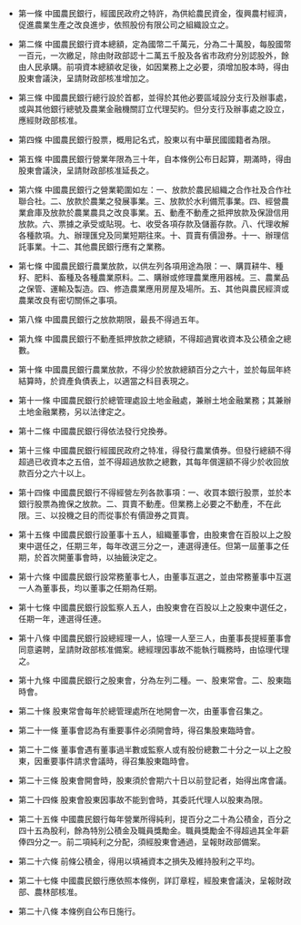 * 第一條 中國農民銀行，經國民政府之特許，為供給農民資金，復興農村經濟，促進農業生產之改良進步，依照股份有限公司之組織設立之。

* 第二條 中國農民銀行資本總額，定為國幣二千萬元，分為二十萬股，每股國幣一百元，一次繳足，除由財政部認十二萬五千股及各省市政府分別認股外，餘由人民承購。前項資本總額收足後，如因業務上之必要，須增加股本時，得由股東會議決，呈請財政部核准增加之。

* 第三條 中國農民銀行總行設於首都，並得於其他必要區域設分支行及辦事處，或與其他銀行總號及農業金融機關訂立代理契約。但分支行及辦事處之設立，應經財政部核准。

* 第四條 中國農民銀行股票，概用記名式，股東以有中華民國國籍者為限。

* 第五條 中國農民銀行營業年限為三十年，自本條例公布日起算，期滿時，得由股東會議決，呈請財政部核准延長之。

* 第六條 中國農民銀行之營業範圍如左：一、放款於農民組織之合作社及合作社聯合社。二、放款於農業之發展事業。三、放款於水利備荒事業。四、經營農業倉庫及放款於農業農具之改良事業。五、動產不動產之抵押放款及保證信用放款。六、票據之承受或貼現。七、收受各項存款及儲蓄存款。八、代理收解各種款項。九、辦理匯兌及同業短期往來。十、買賣有價證券。十一、辦理信託事業。十二、其他農民銀行應有之業務。

* 第七條 中國農民銀行農業放款，以供左列各項用途為限：一、購買耕牛、種籽、肥料、畜種及各種農業原料。二、購辦或修理農業應用器械。三、農業品之保管、運輸及製造。四、修造農業應用房屋及場所。五、其他與農民經濟或農業改良有密切關係之事項。

* 第八條 中國農民銀行之放款期限，最長不得過五年。

* 第九條 中國農民銀行不動產抵押放款之總額，不得超過實收資本及公積金之總數。

* 第十條 中國農民銀行農業放款，不得少於放款總額百分之六十，並於每屆年終結算時，於資產負債表上，以適當之科目表現之。

* 第十一條 中國農民銀行於總管理處設土地金融處，兼辦土地金融業務；其兼辦土地金融業務，另以法律定之。

* 第十二條 中國農民銀行得依法發行兌換券。

* 第十三條 中國農民銀行經國民政府之特准，得發行農業債券。但發行總額不得超過已收資本之五倍，並不得超過放款之總數，其每年償還額不得少於收回放款百分之六十以上。

* 第十四條 中國農民銀行不得經營左列各款事項：一、收買本銀行股票，並於本銀行股票為擔保之放款。二、買賣不動產。但業務上必要之不動產，不在此限。三、以投機之目的而從事於有價證券之買賣。

* 第十五條 中國農民銀行設董事十五人，組織董事會，由股東會在百股以上之股東中選任之，任期三年，每年改選三分之一，連選得連任。但第一屆董事之任期，於首次開董事會時，以抽籤決定之。

* 第十六條 中國農民銀行設常務董事七人，由董事互選之，並由常務董事中互選一人為董事長，均以董事之任期為任期。

* 第十七條 中國農民銀行設監察人五人，由股東會在百股以上之股東中選任之，任期一年，連選得任連。

* 第十八條 中國農民銀行設總經理一人，協理一人至三人，由董事長提經董事會同意遴聘，呈請財政部核准備案。總經理因事故不能執行職務時，由協理代理之。

* 第十九條 中國農民銀行之股東會，分為左列二種。一、股東常會。二、股東臨時會。

* 第二十條 股東常會每年於總管理處所在地開會一次，由董事會召集之。

* 第二十一條 董事會認為有重要事件必須開會時，得召集股東臨時會。

* 第二十二條 董事會遇有董事過半數或監察人或有股份總數二十分之一以上之股東，因重要事件請求會議時，得召集股東臨時會。

* 第二十三條 股東會開會時，股東須於會期六十日以前登記者，始得出席會議。

* 第二十四條 股東會股東因事故不能到會時，其委託代理人以股東為限。

* 第二十五條 中國農民銀行每年營業所得純利，提百分之二十為公積金，百分之四十五為股利，餘為特別公積金及職員獎勵金。職員獎勵金不得超過其全年薪俸四分之一。前二項純利之分配，須經股東會通過，呈報財政部備案。

* 第二十六條 前條公積金，得用以填補資本之損失及維持股利之平均。

* 第二十七條 中國農民銀行應依照本條例，詳訂章程，經股東會議決，呈報財政部、農林部核准。

* 第二十八條 本條例自公布日施行。

